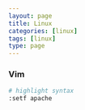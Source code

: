 ```yaml
---
layout: page
title: Linux
categories: [linux]
tags: [linux]
type: page
---
```



### Vim
```bash
# highlight syntax
:setf apache
```
